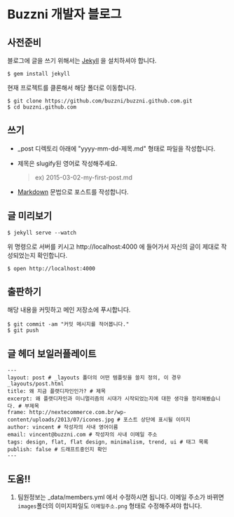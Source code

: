 # Buzzni 개발자 블로그

## 사전준비

블로그에 글을 쓰기 위해서는 [Jekyll] 을 설치하셔야 합니다.

    $ gem install jekyll

현재 프로젝트를 클론해서 해당 폴더로 이동합니다.

    $ git clone https://github.com/buzzni/buzzni.github.com.git
    $ cd buzzni.github.com


## 쓰기
* _post 디렉토리 아래에 "yyyy-mm-dd-제목.md" 형태로 파일을 작성합니다.
* 제목은 slugify된 영어로 작성해주세요.

    > ex) 2015-03-02-my-first-post.md

* [Markdown] 문법으로 포스트를 작성합니다.


## 글 미리보기

    $ jekyll serve --watch
    
위 명령으로 서버를 키시고 http://localhost:4000 에 들어가서
자신의 글이 제대로 작성되었는지 확인합니다.

    $ open http://localhost:4000


## 출판하기
해당 내용을 커밋하고 메인 저장소에 푸시합니다.

    $ git commit -am "커밋 메시지를 적어봅니다."
    $ git push


## 글 헤더 보일러플레이트

    ---
    layout: post # _layouts 폴더의 어떤 템플릿을 쓸지 정의, 이 경우 _layouts/post.html
    title: 왜 지금 플랫디자인인가? # 제목
    excerpt: 왜 플랫디자인과 미니멀리즘의 시대가 시작되었는지에 대한 생각을 정리해봤습니다. # 부제목
    frame: http://nextecommerce.com.br/wp-content/uploads/2013/07/icones.jpg # 포스트 상단에 표시될 이미지
    author: vincent # 작성자의 사내 영어이름
    email: vincent@buzzni.com # 작성자의 사내 이메일 주소
    tags: design, flat, flat design, minimalism, trend, ui # 태그 목록
    publish: false # 드래프트중인지 확인
    ---

## 도움!!
1. 팀원정보는 _data/members.yml 에서 수정하시면 됩니다. 이메일 주소가 바뀌면 ```images```폴더의 이미지파일도 ```이메일주소.png``` 형태로 수정해주셔야 합니다.


  [Jekyll]: http://jekyllrb.com
  [Markdown]: https://guides.github.com/features/mastering-markdown/
